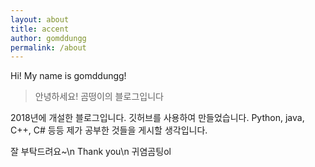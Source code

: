 ```yaml
---
layout: about
title: accent
author: gomddungg
permalink: /about
---
```


Hi! My name is gomddungg!

> 안녕하세요! 곰떵이의 블로그입니다

2018년에 개설한 블로그입니다. 깃허브를 사용하여 만들었습니다. Python, java, C++, C# 등등 제가 공부한 것들을 게시할 생각입니다.

잘 부탁드려요~\n
Thank you\n
귀염곰팅ol
